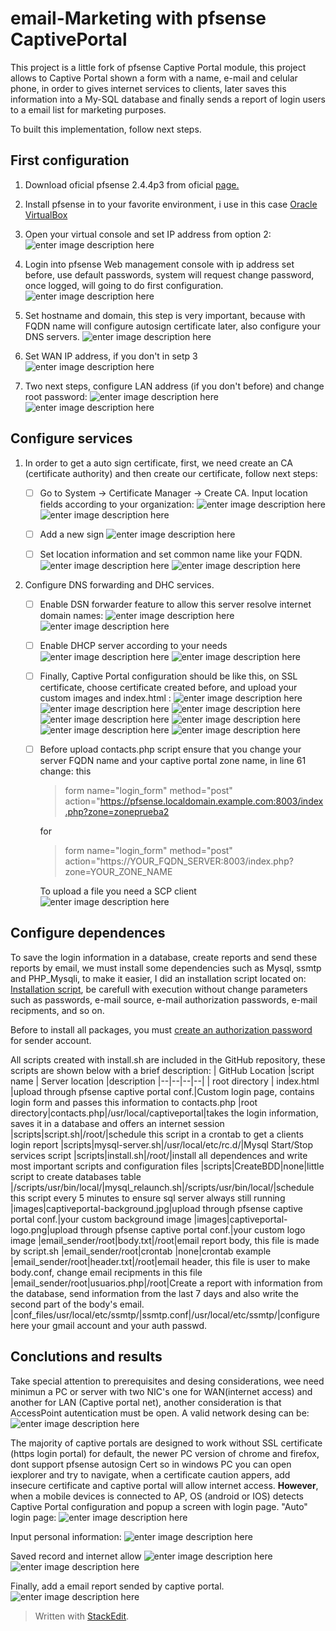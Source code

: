 # email-Marketing with pfsense CaptivePortal

This project is a little fork of pfsense Captive Portal module, this project allows to Captive Portal shown a form with a name, e-mail and celular phone, in order to gives internet services to clients, later saves this information into a My-SQL database and finally sends a report of login users to a email list for marketing purposes.

To built this implementation, follow next steps.

## First configuration

 1. Download oficial pfsense 2.4.4p3 from oficial [page.](https://www.pfsense.org/download/)
 2. Install pfsense in to your favorite environment, i use in this case [Oracle VirtualBox](https://www.virtualbox.org/)
 3. Open your virtual console and set IP address from option 2:
![enter image description here](https://raw.githubusercontent.com/dhvilleg/pfsense_portalCautive_emailMarketing/master/images/Pfsense_set_LANIpADDR.PNG)

 4. Login into pfsense Web management console with ip address set before, use default passwords, system will request change password, once logged, will going to do first configuration. ![enter image description here](https://raw.githubusercontent.com/dhvilleg/pfsense_portalCautive_emailMarketing/master/images/pfsenseFirstConf_1.PNG)

 5. Set hostname and domain, this step is very important, because with FQDN name will configure  autosign  certificate later, also configure your DNS servers.
 ![enter image description here](https://raw.githubusercontent.com/dhvilleg/pfsense_portalCautive_emailMarketing/master/images/pfsenseFirstConf_2.PNG)
 
 6. Set WAN IP address, if you don't in setp 3
 ![enter image description here](https://raw.githubusercontent.com/dhvilleg/pfsense_portalCautive_emailMarketing/master/images/pfsenseFirstConf_4.PNG)

 7. Two next steps, configure LAN address (if you don't before) and change root password:
![enter image description here](https://raw.githubusercontent.com/dhvilleg/pfsense_portalCautive_emailMarketing/master/images/pfsenseFirstConf_5.PNG)
![enter image description here](https://raw.githubusercontent.com/dhvilleg/pfsense_portalCautive_emailMarketing/master/images/pfsenseFirstConf_6.PNG)

## Configure services

 1. In order to get a auto sign certificate, first, we need create an CA (certificate authority) and then create our certificate, follow next steps:
	 - [ ] Go to System -> Certificate Manager -> Create CA. Input location fields according to your organization:
	 ![enter image description here](https://raw.githubusercontent.com/dhvilleg/pfsense_portalCautive_emailMarketing/master/images/pfsense_CA_conf_1.png)
![enter image description here](https://raw.githubusercontent.com/dhvilleg/pfsense_portalCautive_emailMarketing/master/images/pfsense_CA_conf_1_1.png)
	 
	 - [ ] Add a new sign
	 ![enter image description here](https://raw.githubusercontent.com/dhvilleg/pfsense_portalCautive_emailMarketing/master/images/pfsense_CA_conf_2.png)
	 
	 - [ ] Set location information and set common name like your FQDN.
	 ![enter image description here](https://raw.githubusercontent.com/dhvilleg/pfsense_portalCautive_emailMarketing/master/images/pfsense_CA_conf_2_1.png)
![enter image description here](https://raw.githubusercontent.com/dhvilleg/pfsense_portalCautive_emailMarketing/master/images/pfsense_CA_conf_2_2.png)	 

 2. Configure DNS forwarding and DHC services.
	 - [ ] Enable DSN forwarder feature to allow this server resolve internet domain names:
![enter image description here](https://raw.githubusercontent.com/dhvilleg/pfsense_portalCautive_emailMarketing/master/images/PortalCautive_DNS_Forwarder_1.png)
![enter image description here](https://raw.githubusercontent.com/dhvilleg/pfsense_portalCautive_emailMarketing/master/images/PortalCautive_DNS_Forwarder_2.png)

	 - [ ] Enable DHCP server according to your needs
![enter image description here](https://raw.githubusercontent.com/dhvilleg/pfsense_portalCautive_emailMarketing/master/images/PortalCautive_DHCP.png)
![enter image description here](https://raw.githubusercontent.com/dhvilleg/pfsense_portalCautive_emailMarketing/master/images/PortalCautive_DHCP_2.png)

	 - [ ] Finally, Captive Portal configuration should be like this, on SSL certificate, choose certificate created before, and upload your custom images and index.html :
![enter image description here](https://raw.githubusercontent.com/dhvilleg/pfsense_portalCautive_emailMarketing/master/images/PortalCautivePortalCautive_1.png)
![enter image description here](https://raw.githubusercontent.com/dhvilleg/pfsense_portalCautive_emailMarketing/master/images/PortalCautivePortalCautive_2.png)
![enter image description here](https://raw.githubusercontent.com/dhvilleg/pfsense_portalCautive_emailMarketing/master/images/PortalCautivePortalCautive_3.png)
![enter image description here](https://github.com/dhvilleg/pfsense_portalCautive_emailMarketing/blob/master/images/pfsense_CaptivePortal_conf_1_4.png?raw=true)
![enter image description here](https://raw.githubusercontent.com/dhvilleg/pfsense_portalCautive_emailMarketing/master/images/pfsense_CaptivePortal_conf_1_5.png)
  ![enter image description here](https://raw.githubusercontent.com/dhvilleg/pfsense_portalCautive_emailMarketing/master/images/pfsense_CaptivePortal_conf_1_7.png)
![enter image description here](https://raw.githubusercontent.com/dhvilleg/pfsense_portalCautive_emailMarketing/master/images/pfsense_enableCustomPG.png)

	 - [ ] Before upload contacts.php script ensure that you change your server FQDN name and your captive portal zone name, in line 61 change:
	 this

		> form name="login_form" method="post" action="https://pfsense.localdomain.example.com:8003/index.php?zone=zoneprueba2
		
		for
		

		> form name="login_form" method="post" action="https://YOUR_FQDN_SERVER:8003/index.php?zone=YOUR_ZONE_NAME
		
		To upload a file you need a SCP client		![enter image description here](https://raw.githubusercontent.com/dhvilleg/pfsense_portalCautive_emailMarketing/master/images/pfsense_enableCustomPG_2_upload.png)
## Configure dependences 
To save the login information in a database, create reports and send these reports by email, we must install some dependencies such as Mysql, ssmtp and PHP_Mysqli, to make it easier, I did an installation script located on: [Installation script](https://github.com/dhvilleg/pfsense_portalCautive_emailMarketing/blob/master/scripts/install.sh), be carefull with execution without change parameters such as passwords, e-mail source, e-mail authorization passwords, e-mail recipments, and so on.

Before to install all packages, you must [create an authorization password](https://www.lifewire.com/get-a-password-to-access-gmail-by-pop-imap-2-1171882) for sender account. 

All scripts created with install.sh are included in the GitHub repository, these scripts are shown below with a brief description:
| GitHub Location |script name | Server location |description
|--|--|--|--|
| root directory | index.html |upload through pfsense captive portal conf.|Custom login page, contains login form and passes this information to contacts.php
|root directory|contacts.php|/usr/local/captiveportal|takes the login information, saves it in a database and offers an internet session
|scripts|script.sh|/root/|schedule this script in a crontab to get a clients login report
|scripts|mysql-server.sh|/usr/local/etc/rc.d/|Mysql Start/Stop services script
|scripts|install.sh|/root/|install all dependences and write most important scripts and configuration files
|scripts|CreateBDD|none|little script to create databases table 
|/scripts/usr/bin/local/|mysql_relaunch.sh|/scripts/usr/bin/local/|schedule this script every 5 minutes to ensure sql server always still running
|images|captiveportal-background.jpg|upload through pfsense captive portal conf.|your custom background image
|images|captiveportal-logo.png|upload through pfsense captive portal conf.|your custom logo image
|email_sender/root|body.txt|/root|email report body, this file is made by script.sh
|email_sender/root|crontab	|none|crontab example
|email_sender/root|header.txt|/root|email header, this file is user to make body.conf, change email recipments in this file
|email_sender/root|usuarios.php|/root|Create a report with information from the database, send information from the last 7 days and also write the second part of the body's email.
|conf_files/usr/local/etc/ssmtp/|ssmtp.conf|/usr/local/etc/ssmtp/|configure here your gmail account and your auth passwd.

## Conclutions and results
Take special attention to prerequisites and desing considerations, wee need minimun a PC or server with two NIC's one for WAN(internet access) and another for LAN (Captive portal net), another consideration is that AccessPoint autentication must be open.
A valid network desing can be:
![enter image description here](https://raw.githubusercontent.com/dhvilleg/pfsense_portalCautive_emailMarketing/master/images/NetwordDiagram.PNG)

The majority of captive portals are designed to work without SSL certificate (https login portal) for default, the newer PC version of chrome and firefox, dont support pfsense autosign Cert so in windows PC you can open iexplorer and try to navigate, when a certificate caution appers, add insecure certificate and captive portal will allow internet access.
 **However**, when a mobile devices is connected to AP, OS (android or IOS) detects Captive Portal configuration and popup a screen with login page.
"Auto" login page:
![enter image description here](https://raw.githubusercontent.com/dhvilleg/pfsense_portalCautive_emailMarketing/master/images/loginPage.jpg)

Input personal information:
![enter image description here](https://raw.githubusercontent.com/dhvilleg/pfsense_portalCautive_emailMarketing/master/images/loginPage_inputInfo.jpg)

Saved record and internet allow
![enter image description here](https://raw.githubusercontent.com/dhvilleg/pfsense_portalCautive_emailMarketing/master/images/loginPage_userRegistered.jpg)
![enter image description here](https://raw.githubusercontent.com/dhvilleg/pfsense_portalCautive_emailMarketing/master/images/LoginPage_InternetAllow.jpg)

Finally, add a email report sended by captive portal.
![enter image description here](https://raw.githubusercontent.com/dhvilleg/pfsense_portalCautive_emailMarketing/master/images/email_report_shcedule.jpg)

> Written with [StackEdit](https://stackedit.io/).
